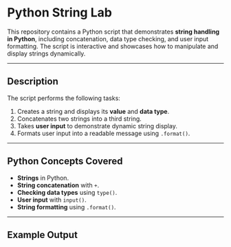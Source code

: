 # **Python String Lab**

This repository contains a Python script that demonstrates **string handling in Python**, including concatenation, data type checking, and user input formatting. The script is interactive and showcases how to manipulate and display strings dynamically.

---

## **Description**

The script performs the following tasks:

1. Creates a string and displays its **value** and **data type**.
2. Concatenates two strings into a third string.
3. Takes **user input** to demonstrate dynamic string display.
4. Formats user input into a readable message using `.format()`.

---

## **Python Concepts Covered**

- **Strings** in Python.
- **String concatenation** with `+`.
- **Checking data types** using `type()`.
- **User input** with `input()`.
- **String formatting** using `.format()`.

---

## **Example Output**


